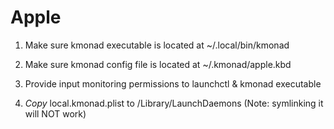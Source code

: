 # Apple #

1. Make sure kmonad executable is located at ~/.local/bin/kmonad

2. Make sure kmonad config file is located at ~/.kmonad/apple.kbd

3. Provide input monitoring permissions to launchctl & kmonad executable

4. *Copy* local.kmonad.plist to /Library/LaunchDaemons (Note: symlinking it will NOT work)
